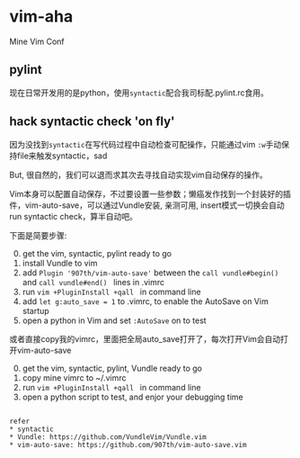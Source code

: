 # vim-aha
Mine Vim Conf


## pylint
现在日常开发用的是python，使用```syntactic```配合我司标配.pylint.rc食用。

## hack syntactic check 'on fly'

因为没找到```syntactic```在写代码过程中自动检查可配操作，只能通过vim ```:w```手动保持file来触发syntactic，sad

But, 很自然的，我们可以退而求其次去寻找自动实现vim自动保存的操作。

Vim本身可以配置自动保存，不过要设置一些参数；懒癌发作找到一个封装好的插件，vim-auto-save，可以通过Vundle安装, 亲测可用, insert模式一切换会自动run syntactic check，算半自动吧。

下面是简要步骤:

0. get the vim, syntactic, pylint ready to go
1. install Vundle to vim
2. add ```Plugin '907th/vim-auto-save'``` between the ```call vundle#begin()``` and ```call vundle#end() ``` lines in .vimrc
3. run ```vim +PluginInstall +qall ``` in command line
4. add ```let g:auto_save = 1``` to .vimrc, to enable the AutoSave on Vim startup
5. open a python in Vim and set ```:AutoSave``` on to test

或者直接copy我的vimrc，里面把全局auto_save打开了，每次打开Vim会自动打开vim-auto-save

0. get the vim, syntactic, pylint, Vundle ready to go
1. copy mine vimrc to ~/.vimrc
2. run ```vim +PluginInstall +qall ``` in command line
3. open a python script to test, and enjor your debugging time

```

refer
* syntactic
* Vundle: https://github.com/VundleVim/Vundle.vim
* vim-auto-save: https://github.com/907th/vim-auto-save.vim
